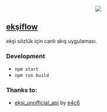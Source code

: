 <div align="center">

![](https://eksiflow.vercel.app/static/media/logo.4946d71758ae820b3e17.png)

</div>

## [ekşiflow](https://eksiflow.vercel.app/)

ekşi sözlük için canlı akış uygulaması.

### Development

- `npm start`
- `npm run build`

### Thanks to:

- [eksi_unofficial_api](https://github.com/e4c6/eksi_unofficial_api) by [e4c6](https://github.com/e4c6)
